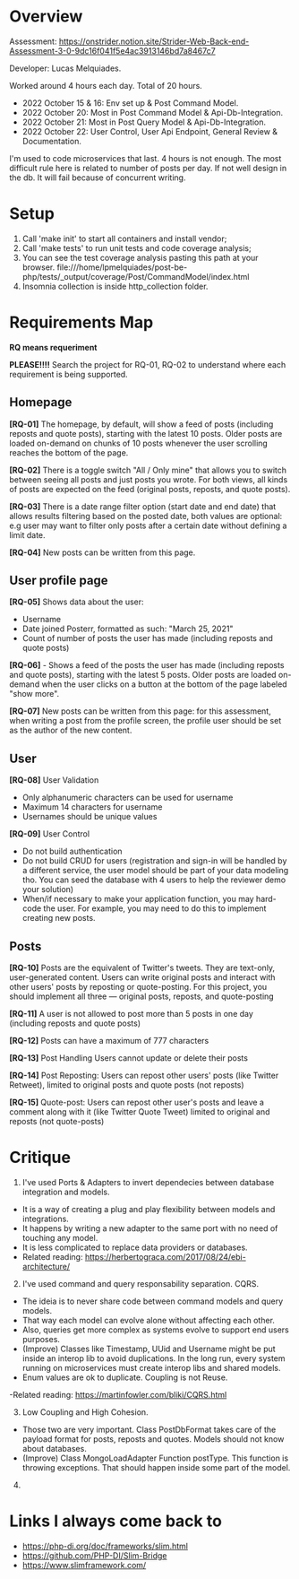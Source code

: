 # Overview
Assessment: https://onstrider.notion.site/Strider-Web-Back-end-Assessment-3-0-9dc16f041f5e4ac3913146bd7a8467c7

Developer: Lucas Melquiades.

Worked around 4 hours each day. Total of 20 hours.
- 2022 October 15 & 16: Env set up & Post Command Model.
- 2022 October 20: Most in Post Command Model & Api-Db-Integration. 
- 2022 October 21: Most in Post Query Model  & Api-Db-Integration.
- 2022 October 22: User Control, User Api Endpoint, General Review & Documentation.

I'm used to code microservices that last. 4 hours is not enough.
The most difficult rule here is related to number of posts per day.
If not well design in the db. It will fail because of concurrent writing.

# Setup
1. Call 'make init' to start all containers and install vendor;
2. Call 'make tests' to run unit tests and code coverage analysis;
3. You can see the test coverage analysis pasting this path at your browser.
file:///home/lpmelquiades/post-be-php/tests/_output/coverage/Post/CommandModel/index.html
4. Insomnia collection is inside http_collection folder.

# Requirements Map
**RQ means requeriment**

**PLEASE!!!!** Search the project for RQ-01, RQ-02 to understand where each requirement is being supported.

## Homepage

**[RQ-01]** The homepage, by default, will show a feed of posts (including reposts and quote posts), starting with the latest 10 posts. Older posts are loaded on-demand on chunks of 10 posts whenever the user scrolling reaches the bottom of the page.

**[RQ-02]** There is a toggle switch "All / Only mine" that allows you to switch between seeing all posts and just posts you wrote. For both views, all kinds of posts are expected on the feed (original posts, reposts, and quote posts).

**[RQ-03]** There is a date range filter option (start date and end date) that allows results filtering based on the posted date, both values are optional: e.g user may want to filter only posts after a certain date without defining a limit date.

**[RQ-04]** New posts can be written from this page.

## User profile page

**[RQ-05]** Shows data about the user:
- Username
- Date joined Posterr, formatted as such: "March 25, 2021"
- Count of number of posts the user has made (including reposts and quote posts)

**[RQ-06]** - Shows a feed of the posts the user has made (including reposts and quote posts), starting with the latest 5 posts. Older posts are loaded on-demand when the user clicks on a button at the bottom of the page labeled "show more".

**[RQ-07]** New posts can be written from this page: for this assessment, when writing a post from the profile screen, the profile user should be set as the author of the new content.

## User

**[RQ-08]** User Validation
- Only alphanumeric characters can be used for username
- Maximum 14 characters for username
- Usernames should be unique values

**[RQ-09]** User Control
- Do not build authentication
- Do not build CRUD for users (registration and sign-in will be handled by a different service, the user model should be part of your data modeling tho. You can seed the database with 4 users to help the reviewer demo your solution)
- When/if necessary to make your application function, you may hard-code the user. For example, you may need to do this to implement creating new posts.

## Posts

**[RQ-10]** Posts are the equivalent of Twitter's tweets. They are text-only, user-generated content. Users can write original posts and interact with other users' posts by reposting or quote-posting. For this project, you should implement all three — original posts, reposts, and quote-posting

**[RQ-11]**  A user is not allowed to post more than 5 posts in one day (including reposts and quote posts)

**[RQ-12]** Posts can have a maximum of 777 characters

**[RQ-13]** Post Handling Users cannot update or delete their posts

**[RQ-14]** Post Reposting: Users can repost other users' posts (like Twitter Retweet), limited to original posts and quote posts (not reposts)

**[RQ-15]** Quote-post: Users can repost other user's posts and leave a comment along with it (like Twitter Quote Tweet) limited to original and reposts (not quote-posts)

# Critique


1. I've used Ports & Adapters to invert dependecies between database integration and models.
- It is a way of creating a plug and play flexibility between models and integrations.
- It happens by writing a new adapter to the same port with no need of touching any model.
- It is less complicated to replace data providers or databases.
- Related reading: https://herbertograca.com/2017/08/24/ebi-architecture/

2. I've used command and query responsability separation. CQRS.

- The ideia is to never share code between command models and query models.
- That way each model can evolve alone without affecting each other.
- Also, queries get more complex as systems evolve to support end users purposes.
- (Improve) Classes like Timestamp, UUid and Username might be put inside an interop lib to avoid duplications. In the long run, every system running on microservices must create interop libs and shared models.
- Enum values are ok to duplicate. Coupling is not Reuse.

-Related reading: https://martinfowler.com/bliki/CQRS.html

3. Low Coupling and High Cohesion.
- Those two are very important. Class PostDbFormat takes care of the payload format for posts, reposts and quotes. Models should not know about databases.
- (Improve) Class MongoLoadAdapter Function postType. This function is throwing exceptions. That should happen inside some part of the model.

4.

# Links I always come back to
- https://php-di.org/doc/frameworks/slim.html
- https://github.com/PHP-DI/Slim-Bridge
- https://www.slimframework.com/
